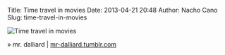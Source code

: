 Title: Time travel in movies
Date: 2013-04-21 20:48
Author: Nacho Cano
Slug: time-travel-in-movies

![Time travel in movies][]

» mr. dalliard | [mr-dalliard.tumblr.com][]

  [Time travel in movies]: {static}/images/tumblr_mkzuf92pKY1snzjk8o1_500.png
    "Time travel in movies"
  [mr-dalliard.tumblr.com]: http://mr-dalliard.tumblr.com/post/47542367365/time-travel-in-movies
    "Time travel in movies"
